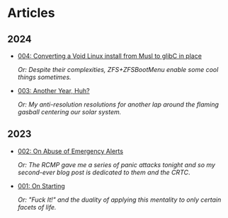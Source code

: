 # Articles

## 2024

- [004: Converting a Void Linux install from Musl to glibC in place](/articles/2024-004-converting-void-musl-glibc)

  _Or: Despite their complexities, ZFS+ZFSBootMenu enable some cool things
  sometimes._

- [003: Another Year, Huh?](/articles/2024-003-another-year-huh.html)

  _Or: My anti-resolution resolutions for another lap around the flaming
  gasball centering our solar system._

## 2023

- [002: On Abuse of Emergency Alerts](/articles/2023-002-on-abuse-of-emergency-alerts.html)

  _Or: The RCMP gave me a series of panic attacks tonight and so my second-ever
  blog post is dedicated to them and the CRTC_.

- [001: On Starting](/articles/2023-001-on-starting.html)

  _Or: "Fuck It!" and the duality of applying this mentality to only certain
  facets of life._
